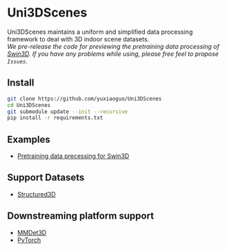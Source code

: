 # Uni3DScenes
Uni3DScenes maintains a uniform and simplified data processing framework to deal with 3D indoor scene datasets. \
*We pre-release the code for previewing the pretraining data processing of [Swin3D](https://arxiv.org/abs/2304.06906). If you have any problems while using, please free feel to propose `Issues`.*

## Install
```bash
git clone https://github.com/yuxiaoguo/Uni3DScenes
cd Uni3DScenes
git submodule update --init --recursive
pip install -r requirements.txt
```

## Examples
* [Pretraining data precessing for Swin3D](documents/SWIN3D.md)

## Support Datasets
* [Structured3D](https://structured3d-dataset.org/)

## Downstreaming platform support
* [MMDet3D](https://github.com/open-mmlab/mmdetection3d)
* [PyTorch](https://pytorch.org/)
